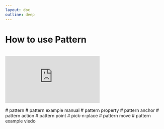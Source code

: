 ```yaml
---
layout: doc
outline: deep
---
```


# How to use Pattern

<br>

<iframe class="iframe-resources" src="https://rainbowco-my.sharepoint.com/:p:/g/personal/hyoin_rainbow-robotics_com/ESaLBFLSM_BCrQz_BcQPnUABsxbx1pGHSE-0f13aHmMe8A?e=hYqNWA&amp;action=embedview&amp;wdbipreview=true&amp;wdAr=1.7777777777777777" frameborder="0"></iframe>

\# pattern
\# pattern example manual
\# pattern property
\# pattern anchor
\# pattern action
\# pattern point
\# pick-n-place
\# pattern move
\# pattern example viedo
